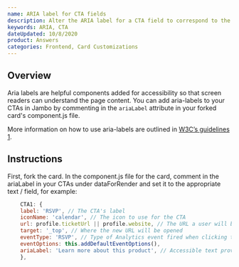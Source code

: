 ```yaml
---
name: ARIA label for CTA fields
description: Alter the ARIA label for a CTA field to correspond to the specific entity.
keywords: ARIA, CTA
dateUpdated: 10/8/2020
product: Answers
categories: Frontend, Card Customizations
---
```


## Overview
Aria labels are helpful components added for accessibility so that screen readers can understand the page content. You can add aria-labels to your CTAs in Jambo by commenting in the `ariaLabel` attribute in your forked card's component.js file. 

More information on how to use aria-labels are outlined in [W3C’s guidelines 1](https://www.w3.org/WAI/GL/wiki/Using_aria-label_for_link_purpose).

## Instructions
First, fork the card. In the component.js file for the card, comment in the ariaLabel in your CTAs under dataForRender and set it to the appropriate text / field, for example:

```js
    CTA1: {
    label: 'RSVP', // The CTA's label
    iconName: 'calendar', // The icon to use for the CTA
    url: profile.ticketUrl || profile.website, // The URL a user will be directed to when clicking
    target: '_top', // Where the new URL will be opened
    eventType: 'RSVP', // Type of Analytics event fired when clicking the CTA
    eventOptions: this.addDefaultEventOptions(),
    ariaLabel: 'Learn more about this product', // Accessible text providing a descriptive label for the CTA
    },
```